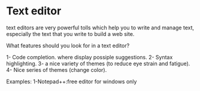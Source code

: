 # Text editor

text editors are very powerful tolls which help you to write and manage text, especially the text that you write
to build a web site.

What features should you look for in a text editor?

1- Code completion.
where display possiple suggestions.
2- Syntax highlighting.
3- a nice variety of themes (to reduce eye strain and fatigue).
4- Nice series of themes (change color).

Examples:
1-Notepad++:free editor for windows only


